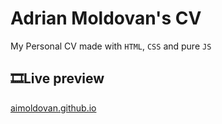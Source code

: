 # Adrian Moldovan's CV

My Personal CV made with `HTML`, `CSS` and pure `JS`

## 🎞Live preview

[aimoldovan.github.io](https://aimoldovan.github.io)
